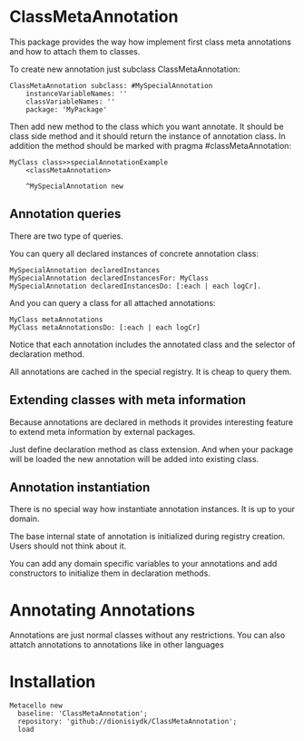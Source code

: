 # ClassMetaAnnotation
This package provides the way how implement first class meta annotations and how to attach them to classes.

To create new annotation just subclass ClassMetaAnnotation:
```Smalltalk
ClassMetaAnnotation subclass: #MySpecialAnnotation
	instanceVariableNames: ''
	classVariableNames: ''
	package: 'MyPackage'
```
Then add new method to the class which you want annotate. It should be class side method and it should return the instance of annotation class. In addition the method should be marked with pragma #classMetaAnnotation:
```Smalltalk
MyClass class>>specialAnnotationExample
	<classMetaAnnotation>
	
	^MySpecialAnnotation new
```

## Annotation queries
There are two type of queries.

You can query all declared instances of concrete annotation class:
```Smalltalk
MySpecialAnnotation declaredInstances
MySpecialAnnotation declaredInstancesFor: MyClass
MySpecialAnnotation declaredInstancesDo: [:each | each logCr].
```
And you can query a class for all attached annotations:
```Smalltalk
MyClass metaAnnotations
MyClass metaAnnotationsDo: [:each | each logCr]
```
Notice that each annotation includes the annotated class and the selector of declaration method. 

All annotations are cached in the special registry. It is cheap to query them.

## Extending classes with meta information
Because annotations are declared in methods it provides interesting feature to extend meta information by external packages.

Just define declaration method as class extension. And when your package will be loaded the new annotation will be added into existing class.

## Annotation instantiation
There is no special way how instantiate annotation instances. It is up to your domain.

The base internal state of annotation is initialized during registry creation.  Users should not think about it. 

You can add any domain specific variables to your annotations and add constructors to initialize them in declaration methods. 

# Annotating Annotations
Annotations are just normal classes without any restrictions. You can also attatch annotations to annotations like in other languages

# Installation
```Smalltalk
Metacello new
  baseline: 'ClassMetaAnnotation';
  repository: 'github://dionisiydk/ClassMetaAnnotation';
  load
```
